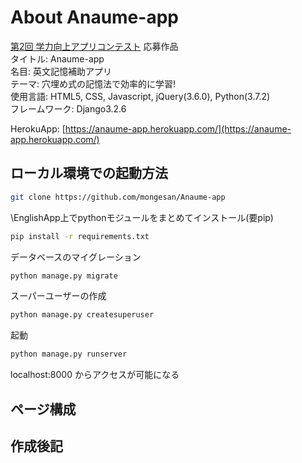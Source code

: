 # About Anaume-app

[第2回 学力向上アプリコンテスト](https://www.gakuryokuup.com/) 応募作品  
タイトル: Anaume-app  
名目: 英文記憶補助アプリ  
テーマ: 穴埋め式の記憶法で効率的に学習!  
使用言語: HTML5, CSS, Javascript, jQuery(3.6.0), Python(3.7.2)  
フレームワーク: Django3.2.6

HerokuApp: [https://anaume-app.herokuapp.com/](https://anaume-app.herokuapp.com/)    

## ローカル環境での起動方法
```sh
git clone https://github.com/mongesan/Anaume-app
```
\EnglishApp上でpythonモジュールをまとめてインストール(要pip)
```sh
pip install -r requirements.txt
```
データベースのマイグレーション
```sh
python manage.py migrate
```
スーパーユーザーの作成
```sh
python manage.py createsuperuser
```
起動
```sh
python manage.py runserver
```
localhost:8000 からアクセスが可能になる

## ページ構成

## 作成後記
